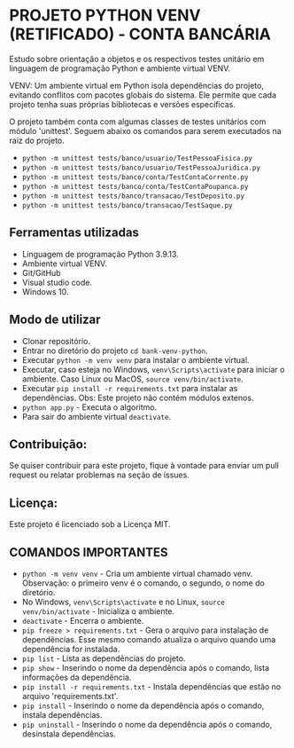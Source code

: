 # PROJETO PYTHON VENV (RETIFICADO) - CONTA BANCÁRIA

Estudo sobre orientação a objetos e os respectivos testes unitário em linguagem de programação Python e ambiente virtual VENV.

VENV: Um ambiente virtual em Python isola dependências do projeto, evitando conflitos com pacotes globais do sistema. Ele permite que cada projeto tenha suas próprias bibliotecas e versões específicas.

O projeto também conta com algumas classes de testes unitários com módulo 'unittest'. Seguem abaixo os comandos para serem executados na raiz do projeto.
* ```python -m unittest tests/banco/usuario/TestPessoaFisica.py```
* ```python -m unittest tests/banco/usuario/TestPessoaJuridica.py```
* ```python -m unittest tests/banco/conta/TestContaCorrente.py```
* ```python -m unittest tests/banco/conta/TestContaPoupanca.py```
* ```python -m unittest tests/banco/transacao/TestDeposito.py```
* ```python -m unittest tests/banco/transacao/TestSaque.py```

## Ferramentas utilizadas
* Linguagem de programação Python 3.9.13.
* Ambiente virtual VENV.
* Git/GitHub
* Visual studio code.
* Windows 10.

## Modo de utilizar
* Clonar repositório.
* Entrar no diretório do projeto ```cd bank-venv-python```. 
* Executar ```python -m venv venv``` para instalar o ambiente virtual.
* Executar, caso esteja no Windows, ```venv\Scripts\activate``` para iniciar o ambiente. Caso Linux ou MacOS, ```source venv/bin/activate```.
* Executar ```pip install -r requirements.txt``` para instalar as dependências. Obs: Este projeto não contém módulos extenos.
* ```python app.py``` - Executa o algoritmo.
* Para sair do ambiente virtual ```deactivate```.

## Contribuição:
Se quiser contribuir para este projeto, fique à vontade para enviar um pull request ou relatar problemas na seção de issues.

## Licença:
Este projeto é licenciado sob a Licença MIT.

## COMANDOS IMPORTANTES
* ```python -m venv venv``` - Cria um ambiente virtual chamado venv. Observação: o primeiro venv é o comando, o segundo, o nome do diretório.
* No Windows, ```venv\Scripts\activate``` e no Linux, ```source venv/bin/activate``` - Inicializa o ambiente.
* ```deactivate``` - Encerra o ambiente.
* ```pip freeze > requirements.txt``` - Gera o arquivo para instalação de dependências. Esse mesmo comando atualiza o arquivo quando uma dependência for instalada.
* ```pip list``` - Lista as dependências do projeto.
* ```pip show``` - Inserindo o nome da dependência após o comando, lista informações da dependência.
* ```pip install -r requirements.txt``` - Instala dependências que estão no arquivo 'requirements.txt'.
* ```pip install``` - Inserindo o nome da dependência após o comando, instala dependências.
* ```pip uninstall``` - Inserindo o nome da dependência após o comando, desinstala dependências.